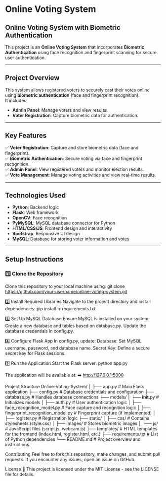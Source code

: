 # Online Voting System

## Online Voting System with Biometric Authentication
This project is an **Online Voting System** that incorporates **Biometric Authentication** using face recognition and fingerprint scanning for secure user authentication.

---

## Project Overview
This system allows registered voters to securely cast their votes online using **biometric authentication** (face and fingerprint recognition).  
It includes:
- **Admin Panel**: Manage voters and view results.  
- **Voter Registration**: Capture biometric data for authentication.  

---

## Key Features
✅ **Voter Registration**: Capture and store biometric data (face and fingerprint).  
✅ **Biometric Authentication**: Secure voting via face and fingerprint recognition.  
✅ **Admin Panel**: View registered voters and monitor election results.  
✅ **Vote Management**: Manage voting activities and view real-time results.  

---

## Technologies Used
- **Python**: Backend logic  
- **Flask**: Web framework  
- **OpenCV**: Face recognition  
- **PyMySQL**: MySQL database connector for Python  
- **HTML/CSS/JS**: Frontend design and interactivity  
- **Bootstrap**: Responsive UI design  
- **MySQL**: Database for storing voter information and votes  

---

## Setup Instructions

### 1️⃣ Clone the Repository
Clone this repository to your local machine using:
git clone https://github.com/your-username/online-voting-system.git

2️⃣ Install Required Libraries
Navigate to the project directory and install dependencies:
pip install -r requirements.txt

3️⃣ Set Up MySQL Database
Ensure MySQL is installed on your system.
Create a new database and tables based on database.py.
Update the database credentials in config.py.

4️⃣ Configure Flask App
In config.py, update:
Database: Set MySQL username, password, and database name.
Secret Key: Define a secure secret key for Flask sessions.

5️⃣ Run the Application
Start the Flask server:
python app.py

The application will be available at:
➡️ http://127.0.0.1:5000

Project Structure
Online-Voting-System/
│
├── app.py                   # Main Flask application
├── config.py                # Database credentials and configuration
├── database.py              # Handles database connections
├── models/
│   ├── __init__.py          # Initializes models
│   ├── auth.py              # User authentication logic
│   ├── face_recognition_model.py   # Face capture and recognition logic
│   ├── fingerprint_recognition_model.py # Fingerprint capture (if implemented)
│   ├── register.py          # Registration logic
├── static/
│   ├── css/                 # Contains stylesheets (style.css)
│   ├── images/              # Stores biometric images
│   ├── js/                  # JavaScript files (script.js, webcam.js)
├── templates/               # HTML templates for the frontend (index.html, register.html, etc.)
├── requirements.txt         # List of Python dependencies
└── README.md                # Project overview and instructions

Contributing
Feel free to fork this repository, make changes, and submit pull requests.
If you encounter any issues, open an issue on GitHub.

License
📜 This project is licensed under the MIT License - see the LICENSE file for details.


